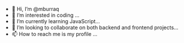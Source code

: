 - 👋 Hi, I’m @mburraq
- 👀 I’m interested in coding ...
- 🌱 I’m currently learning JavaScript...
- 💞️ I’m looking to collaborate on both backend and frontend projects...
- 📫 How to reach me is my profile ...

<!---
mburraq/mburraq is a ✨ special ✨ repository because its `README.md` (this file) appears on your GitHub profile.
You can click the Preview link to take a look at your changes.
--->
